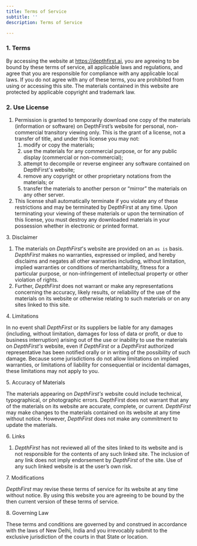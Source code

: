 ```yaml
---
title: Terms of Service
subtitle: ''
description: Terms of Service

---
```

### 1. Terms

By accessing the website at https://depthfirst.ai, you are agreeing to be bound by these terms of service, all applicable laws and regulations, and agree that you are responsible for compliance with any applicable local laws. If you do not agree with any of these terms, you are prohibited from using or accessing this site. The materials contained in this website are protected by applicable copyright and trademark law.

### 2. Use License

1. Permission is granted to temporarily download one copy of the materials (information or software) on DepthFirst’s website for personal, non-commercial transitory viewing only. This is the grant of a license, not a transfer of title, and under this license you may not:
   1. modify or copy the materials;
   2. use the materials for any commercial purpose, or for any public display (commercial or non-commercial);
   3. attempt to decompile or reverse engineer any software contained on DepthFirst's website;
   4. remove any copyright or other proprietary notations from the materials; or
   5. transfer the materials to another person or “mirror” the materials on any other server.
2. This license shall automatically terminate if you violate any of these restrictions and may be terminated by DepthFirst at any time. Upon terminating your viewing of these materials or upon the termination of this license, you must destroy any downloaded materials in your possession whether in electronic or printed format.

3\. Disclaimer

1. The materials on _DepthFirst_'s website are provided on an `as is` basis. _DepthFirst_ makes no warranties, expressed or implied, and hereby disclaims and negates all other warranties including, without limitation, implied warranties or conditions of merchantability, fitness for a particular purpose, or non-infringement of intellectual property or other violation of rights.
2. Further, _DepthFirst_ does not warrant or make any representations concerning the accuracy, likely results, or reliability of the use of the materials on its website or otherwise relating to such materials or on any sites linked to this site.

4\. Limitations

In no event shall _DepthFirst_ or its suppliers be liable for any damages (including, without limitation, damages for loss of data or profit, or due to business interruption) arising out of the use or inability to use the materials on _DepthFirst's_ website, even if _DepthFirst_ or a _DepthFirst_ authorized representative has been notified orally or in writing of the possibility of such damage. Because some jurisdictions do not allow limitations on implied warranties, or limitations of liability for consequential or incidental damages, these limitations may not apply to you.

5\. Accuracy of Materials

The materials appearing on _DepthFirst's_ website could include technical, typographical, or photographic errors. DepthFirst does not warrant that any of the materials on its website are accurate, complete, or current. _DepthFirst_ may make changes to the materials contained on its website at any time without notice. However, _DepthFirst_ does not make any commitment to update the materials.

6\. Links

1. _DepthFirst_ has not reviewed all of the sites linked to its website and is not responsible for the contents of any such linked site. The inclusion of any link does not imply endorsement by _DepthFirst_ of the site. Use of any such linked website is at the user’s own risk.

7\. Modifications

_DepthFirst_ may revise these terms of service for its website at any time without notice. By using this website you are agreeing to be bound by the then current version of these terms of service.

8\. Governing Law

These terms and conditions are governed by and construed in accordance with the laws of New Delhi, India and you irrevocably submit to the exclusive jurisdiction of the courts in that State or location.